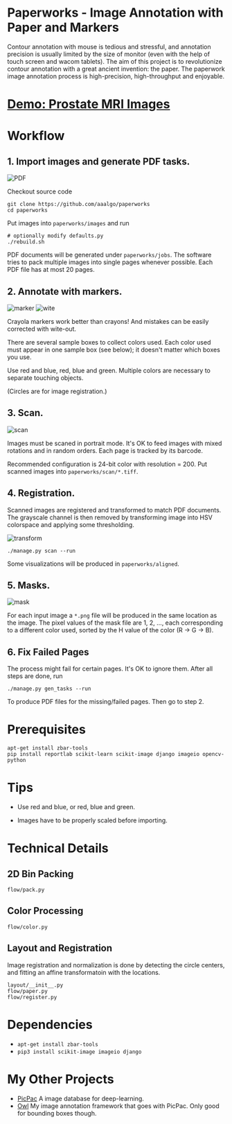Paperworks - Image Annotation with Paper and Markers
====================================================

Contour annotation with mouse is tedious and stressful, and
annotation precision is usually limited by the size of monitor (even
with the help of touch screen and wacom tablets).
The aim of this project is to revolutionize contour annotation
with a great ancient invention: the paper.  The paperwork image
annotation process is high-precision, high-throughput and
enjoyable.

# [Demo: Prostate MRI Images](doc/prostate.md)

# Workflow

## 1. Import images and generate PDF tasks.
![PDF](doc/pdf.jpg)	

Checkout source code
```
git clone https://github.com/aaalgo/paperworks
cd paperworks
```
Put images into `paperworks/images` and run
```
# optionally modify defaults.py
./rebuild.sh
```
PDF documents will be generated under `paperworks/jobs`.
The software tries to pack multiple images into single pages
whenever possible.  Each PDF file has at most 20 pages.

## 2. Annotate with markers.
![marker](doc/marker.jpg)
![wite](doc/witeout.jpg)

Crayola markers work better than crayons!  And mistakes can be easily corrected
with wite-out.

There are several sample boxes to collect colors used.
Each color used must appear in one sample box (see below); it doesn't
matter which boxes you use.

Use red and blue, red, blue and green.  Multiple colors are necessary to
separate touching objects.

(Circles are for image registration.)

## 3. Scan.
![scan](doc/scan.jpg)

Images must be scaned in portrait mode.  It's OK to feed images with
mixed rotations and in random orders.  Each page is tracked by its
barcode.

Recommended configuration is 24-bit color with resolution = 200.
Put scanned images into `paperworks/scan/*.tiff`.

## 4. Registration.
Scanned images are registered and transformed to match PDF documents.
The grayscale channel is then removed by transforming image into
HSV colorspace and applying some thresholding.


![transform](doc/color.jpg)

```
./manage.py scan --run
```
Some visualizations will be produced in `paperworks/aligned`.

## 5. Masks.
![mask](doc/mask.gif)

For each input image a `*.png` file will be produced in the same
location as the image.  The pixel values of the
mask file are 1, 2, ..., each corresponding to a different color used,
sorted by the H value of the color (R -> G -> B).

## 6. Fix Failed Pages

The process might fail for certain pages.  It's OK to ignore them.
After all steps are done, run

```
./manage.py gen_tasks --run
```

To produce PDF files for the missing/failed pages.  Then go to step 2.



# Prerequisites
```
apt-get install zbar-tools
pip install reportlab scikit-learn scikit-image django imageio opencv-python
```

# Tips

- Use red and blue, or red, blue and green.

- Images have to be properly scaled before importing.

# Technical Details

## 2D Bin Packing
```
flow/pack.py
```

## Color Processing
```
flow/color.py
```
## Layout and Registration

Image registration and normalization is done by detecting the
circle centers, and fitting an affine transformatoin with the locations.

```
layout/__init__.py
flow/paper.py
flow/register.py
```

# Dependencies

- `apt-get install zbar-tools`
- `pip3 install scikit-image imageio django`

# My Other Projects

- [PicPac](https://github.com/aaalgo/picpac-demos) A image database for
deep-learning.
- [Owl](https://github.com/aaalgo/owl) My image annotation framework
  that goes with PicPac.  Only good for bounding boxes though.
